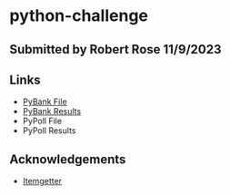 # python-challenge

## Submitted by Robert Rose 11/9/2023

## Links

* [PyBank File](https://github.com/robertrose85/python-challenge/blob/main/PyBank/main.py)
* [PyBank Results](https://github.com/robertrose85/python-challenge/blob/main/PyBank/Analysis/results.txt)
* PyPoll File
* PyPoll Results

## Acknowledgements
* [Itemgetter](https://docs.python.org/3/library/operator.html#operator.itemgetter)